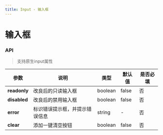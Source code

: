 ```yaml
---
title: Input - 输入框
---
```

# 输入框

<ClientOnly>
<template>
<Container title="基础">
    <template #list>
        <s-input placeholder="请输入内容"></s-input>
        <s-input placeholder="只读" readonly></s-input>
        <s-input placeholder="禁用" disabled></s-input>
    </template>
<template #code>

  ```vue
<template>
      <Input placeholder="请输入内容"></Input>
      <Input readonly placeholder="只读"></Input>
      <Input disabled placeholder="禁用"></Input>
</template>



<script>
import {Input} from 'sim-ui-use';
import 'sim-ui-use/dist/index.css'
  export default {
    components: {Input},
   };
</script>
  ```
</template>
</Container>
</template>


<template>
<Container title="双向绑定">
    <template #list>
        <s-input  placeholder="请输入内容" v-model="value"></s-input>
        <span style="padding-left: 1em">展示：{{value}}</span>
    </template>
<template #code>

  ```vue
<template>
  <Input v-model="value" placeholder="请输入内容"></Input>
  <span>展示：{{value}}</span>
</template>


<script>
import {Input} from 'sim-ui-use';
import 'sim-ui-use/dist/index.css'
  export default {
    components: {Input},
      data() {
        return {
          value: '双向绑定',
        }
      }
    };
</script>
  ```
</template>
</Container>
</template>


<template>
<Container title="错误提示">
    <template #list>
        <s-input  placeholder="请输入内容" value="错误的内容" error="输入错误"></s-input>
    </template>
<template #code>

  ```vue
<template>
   <Input error="输入错误" placeholder="请输入内容" value="错误的内容"></Input>
</template>


<script>
import {Input} from 'sim-ui-use';
import 'sim-ui-use/dist/index.css'
  export default {
    components: {Input},
   };
</script>
  ```
</template>
</Container>
</template>


<template>
<Container title="一键清空">
    <template #list>
        <s-input  :clear="true" placeholder="请输入内容" value="不想要了"></s-input>
    </template>
<template #code>

  ```vue
<template>
  <Input  :clear="true" placeholder="请输入内容" value="不想要了"></Input>
</template>


<script>
import {Input} from 'sim-ui-use';
import 'sim-ui-use/dist/index.css'
    export default {
      components: {Input},
    };
</script>
  ```
</template>
</Container>
</template>

</ClientOnly>



### API

>支持原生input属性

|    参数      | 说明 | 类型 | 默认值 | 是否必填 |
| ----------   | ---  | ---- | ------ |  ----|
| **readonly**         | 改良后的只读输入框  | boolean | false | 否 |
| **disabled** | 改良后的禁用输入框  | boolean | false | 否 |
| **error**      | 标识错误提示框，并提示错误信息  | string | - | 否 |
| **clear**     | 添加一键清空按钮  | boolean | false| 否 |




<script>
  import Input from '../../src/components/input/Input.vue';
  export default {
    components: {
    's-input':Input,
    },
        data() {
          return {
            value: '双向绑定',
            }
        }
  };
</script>